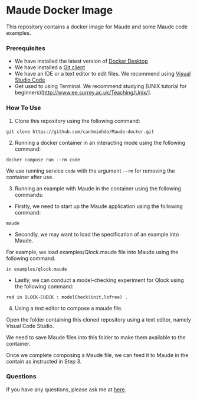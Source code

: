 # Maude Docker Image

This repository contains a docker image for Maude and some Maude code examples.

### Prerequisites
- We have installed the latest version of [Docker Desktop](https://docs.docker.com/get-docker/)
- We have installed a [Git client](https://git-scm.com/downloads)
- We have an IDE or a text editor to edit files. We recommend using [Visual Studio Code](https://code.visualstudio.com/)
- Get used to using Terminal. We recommend studying (UNIX tutorial for beginners)[http://www.ee.surrey.ac.uk/Teaching/Unix/].

### How To Use

1. Clone this repository using the following command:

`git clone https://github.com/canhminhdo/Maude-docker.git`


2. Running a docker container in an interacting mode using the following command:

`docker compose run --rm code`

We use running service `code` with the argument `--rm` for removing the container after use.

3. Running an example with Maude in the container using the following commands:

- Firstly, we need to start up the Maude application using the following command:

`maude`

- Secondly, we may want to load the specification of an example into Maude. 

For example, we load examples/Qlock.maude file into Maude using the following command.

`in examples/qlock.maude`

- Lastly, we can conduct a model-checking experiment for Qlock using the following command:

`red in QLOCK-CHECK : modelCheck(init,lofree) .`

4. Using a text editor to compose a maude file.

Open the folder containing this cloned repository using a text editor, namely Visual Code Studio.

We need to save Maude files into this folder to make them available to the container.

Once we complete composing a Maude file, we can feed it to Maude in the contain as instructed in Step 3.

### Questions
If you have any questions, please ask me at [here](mailto:canhdo@jaist.ac.jp).